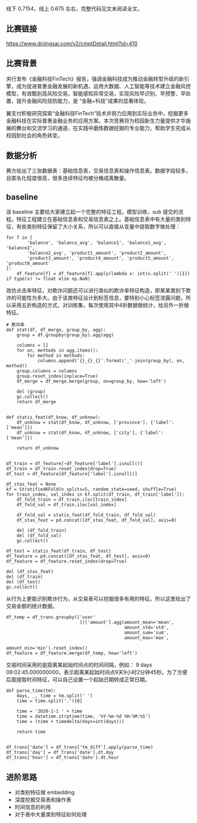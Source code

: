 线下 0.7154，线上 0.675 左右，完整代码见文末阅读全文。

## 比赛链接

https://www.dcjingsai.com/v2/cmptDetail.html?id=410

## 比赛背景
央行发布《金融科技FinTech》报告，强调金融科技成为推动金融转型升级的新引擎，成为促进普惠金融发展的新机遇。运用大数据、人工智能等技术建立金融风控模型，有效甄别高风险交易，智能感知异常交易，实现风险早识别、早预警、早处置，提升金融风险技防能力，是 “金融+科技”成果的显著体现。

翼支付积极研究探索“金融科技FinTech”技术并努力应用到实际业务中，挖掘更多金融科技在实际普惠金融业务的应用方案。本次竞赛将为校园新生力量提供才华施展的舞台和交流学习的通道，在实践中磨炼数据挖掘的专业能力，帮助学生完成从校园到社会的角色转变。

## 数据分析
赛方给出了三张数据表：基础信息表，交易信息表和操作信息表。数据字段较多，且匿名化程度很高，很多连续特征均被分桶成离散量。

## baseline
该 baseline 主要给大家建立起一个完整的特征工程，模型训练，sub 提交的流程。特征工程建立在基础信息表和交易信息表之上。基础信息表中有大量的类别特征，有些类别特征保留了大小关系，所以可以直接从变量中提取数字做处理：

```
for f in [
        'balance', 'balance_avg', 'balance1', 'balance1_avg', 'balance2',
        'balance2_avg', 'product1_amount', 'product2_amount',
        'product3_amount', 'product4_amount', 'product5_amount', 'product6_amount'
]:
    df_feature[f] = df_feature[f].apply(lambda x: int(x.split(' ')[1]) if type(x) != float else np.NaN)
```

效仿点击率特征，对欺诈问题还可以进行类似的欺诈率特征构造，即某某类别下欺诈的可能性为多大。由于该类特征设计到标签信息，要特别小心标签泄露问题，所以采用五折构造的方式，对训练集，每次使用其中4折数据做统计，给另外一折做特征。

```
# 欺诈率
def stat(df, df_merge, group_by, agg):
    group = df.groupby(group_by).agg(agg)

    columns = []
    for on, methods in agg.items():
        for method in methods:
            columns.append('{}_{}_{}'.format('_'.join(group_by), on, method))
    group.columns = columns
    group.reset_index(inplace=True)
    df_merge = df_merge.merge(group, on=group_by, how='left')

    del (group)
    gc.collect()
    return df_merge


def statis_feat(df_know, df_unknow):
    df_unknow = stat(df_know, df_unknow, ['province'], {'label': ['mean']})
    df_unknow = stat(df_know, df_unknow, ['city'], {'label': ['mean']})

    return df_unknow


df_train = df_feature[~df_feature['label'].isnull()]
df_train = df_train.reset_index(drop=True)
df_test = df_feature[df_feature['label'].isnull()]

df_stas_feat = None
kf = StratifiedKFold(n_splits=5, random_state=seed, shuffle=True)
for train_index, val_index in kf.split(df_train, df_train['label']):
    df_fold_train = df_train.iloc[train_index]
    df_fold_val = df_train.iloc[val_index]

    df_fold_val = statis_feat(df_fold_train, df_fold_val)
    df_stas_feat = pd.concat([df_stas_feat, df_fold_val], axis=0)

    del (df_fold_train)
    del (df_fold_val)
    gc.collect()

df_test = statis_feat(df_train, df_test)
df_feature = pd.concat([df_stas_feat, df_test], axis=0)
df_feature = df_feature.reset_index(drop=True)

del (df_stas_feat)
del (df_train)
del (df_test)
gc.collect()
```

从行为上更能识别欺诈行为，从交易表可以挖掘很多有用的特征。所以这里给出了交易金额的统计数据。

```
df_temp = df_trans.groupby(['user'
                            ])['amount'].agg(amount_mean='mean',
                                             amount_std='std',
                                             amount_sum='sum',
                                             amount_max='max',
                                             amount_min='min').reset_index()
df_feature = df_feature.merge(df_temp, how='left')
```

交易时间采用的是距离某起始时间点的时间间隔，例如： 9 days 09:02:45.000000000，表示距离某起始时间点9天9小时2分钟45秒。为了方便后面提取时间特征，可以自己设置一个起始日期转成正常日期。

```
def parse_time(tm):
    days, _, time = tm.split(' ')
    time = time.split('.')[0]

    time = '2020-1-1 ' + time
    time = datetime.strptime(time, '%Y-%m-%d %H:%M:%S')
    time = (time + timedelta(days=int(days)))

    return time


df_trans['date'] = df_trans['tm_diff'].apply(parse_time)
df_trans['day'] = df_trans['date'].dt.day
df_trans['hour'] = df_trans['date'].dt.hour
```

## 进阶思路
* 对类别特征做 embedding
* 深度挖掘交易表和操作表
* 时间信息的利用
* 对于表中大量类别特征如何处理
